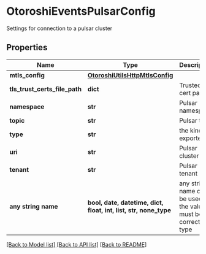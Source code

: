 # OtoroshiEventsPulsarConfig

Settings for connection to a pulsar cluster

## Properties
Name | Type | Description | Notes
------------ | ------------- | ------------- | -------------
**mtls_config** | [**OtoroshiUtilsHttpMtlsConfig**](OtoroshiUtilsHttpMtlsConfig.md) |  | [optional] 
**tls_trust_certs_file_path** | **dict** | Trusted cert path | [optional] 
**namespace** | **str** | Pulsar namespace | [optional] 
**topic** | **str** | Pulsar topic | [optional] 
**type** | **str** | the kind of exporter | [optional] 
**uri** | **str** | Pulsar cluster url | [optional] 
**tenant** | **str** | Pulsar tenant | [optional] 
**any string name** | **bool, date, datetime, dict, float, int, list, str, none_type** | any string name can be used but the value must be the correct type | [optional]

[[Back to Model list]](../README.md#documentation-for-models) [[Back to API list]](../README.md#documentation-for-api-endpoints) [[Back to README]](../README.md)


